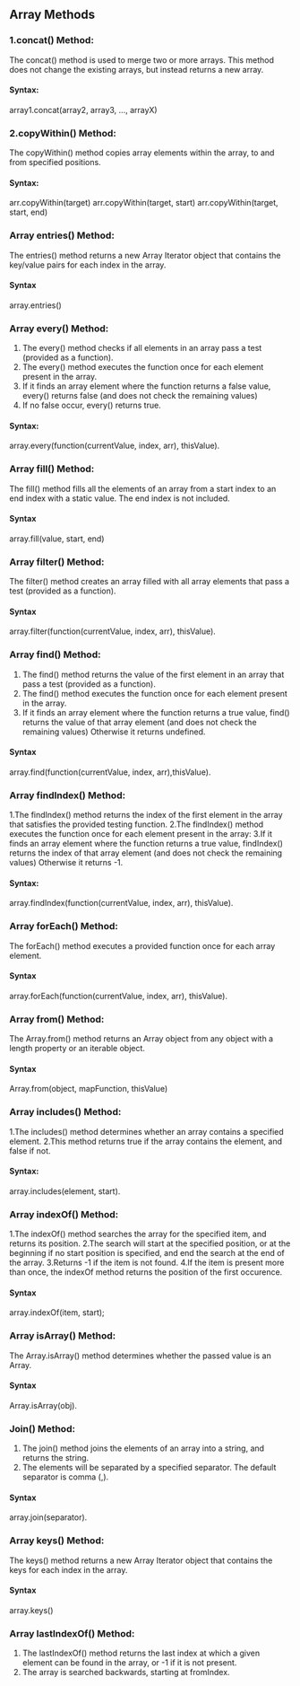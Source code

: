 ## Array Methods
 
### 1.concat() Method:
The concat() method is used to merge two or more arrays. This method does not change the existing arrays, but instead returns a new array.

#### Syntax:
array1.concat(array2, array3, ..., arrayX)

### 2.copyWithin() Method:
The copyWithin() method copies array elements within the array, to and from specified positions.

#### Syntax:
arr.copyWithin(target)
arr.copyWithin(target, start)
arr.copyWithin(target, start, end)

### Array entries() Method:
The entries() method returns a new Array Iterator object that contains the key/value pairs for each index in the array.

#### Syntax
array.entries()

### Array every() Method:
1. The every() method checks if all elements in an array pass a test (provided as a function).
2. The every() method executes the function once for each element present in the array.
3. If it finds an array element where the function returns a false value, every() returns false (and does not check the remaining values)
4. If no false occur, every() returns true.

#### Syntax:
array.every(function(currentValue, index, arr), thisValue).

### Array fill() Method:
The fill() method fills all the elements of an array from a start index to an end index with a static value. The end index is not included.

#### Syntax
array.fill(value, start, end)

### Array filter() Method:
The filter() method creates an array filled with all array elements that pass a test (provided as a function).

#### Syntax
array.filter(function(currentValue, index, arr), thisValue).

### Array find() Method:
1. The find() method returns the value of the first element in an array that pass a test (provided as a function).
2. The find() method executes the function once for each element present in the array.
3. If it finds an array element where the function returns a true value, find() returns the value of that array element (and does not check the remaining values)
Otherwise it returns undefined.

#### Syntax
array.find(function(currentValue, index, arr),thisValue).

### Array findIndex() Method:
1.The findIndex() method returns the index of the first element in the array that satisfies the provided testing function.
2.The findIndex() method executes the function once for each element present in the array:
3.If it finds an array element where the function returns a true value, findIndex() returns the index of that array element (and does not check the remaining values)
Otherwise it returns -1.

#### Syntax:
array.findIndex(function(currentValue, index, arr), thisValue).

### Array forEach() Method:
The forEach() method executes a provided function once for each array element.

#### Syntax
array.forEach(function(currentValue, index, arr), thisValue).

### Array from() Method:
The Array.from() method returns an Array object from any object with a length property or an iterable object.

#### Syntax
Array.from(object, mapFunction, thisValue)

### Array includes() Method:
1.The includes() method determines whether an array contains a specified element.
2.This method returns true if the array contains the  element, and false if not.

#### Syntax:
array.includes(element, start).

### Array indexOf() Method:
1.The indexOf() method searches the array for the specified item, and returns its position.
2.The search will start at the specified position, or at the beginning if no start position is specified, and end the search at the end of the array.
3.Returns -1 if the item is not found.
4.If the item is present more than once, the indexOf method returns the position of the first occurence.

#### Syntax
array.indexOf(item, start);

### Array isArray() Method:
The Array.isArray() method determines whether the passed value is an Array.

#### Syntax
Array.isArray(obj).

### Join() Method:
1. The join() method joins the elements of an array into a string, and returns the string.
2. The elements will be separated by a specified separator. The default separator is comma (,).

#### Syntax
array.join(separator).

### Array keys() Method:
The keys() method returns a new Array Iterator object that contains the keys for each index in the array.

#### Syntax
array.keys()

### Array lastIndexOf() Method:
1. The lastIndexOf() method returns the last index at which a given element can be found in the array, or -1 if it is not present. 
2. The array is searched backwards, starting at fromIndex.
